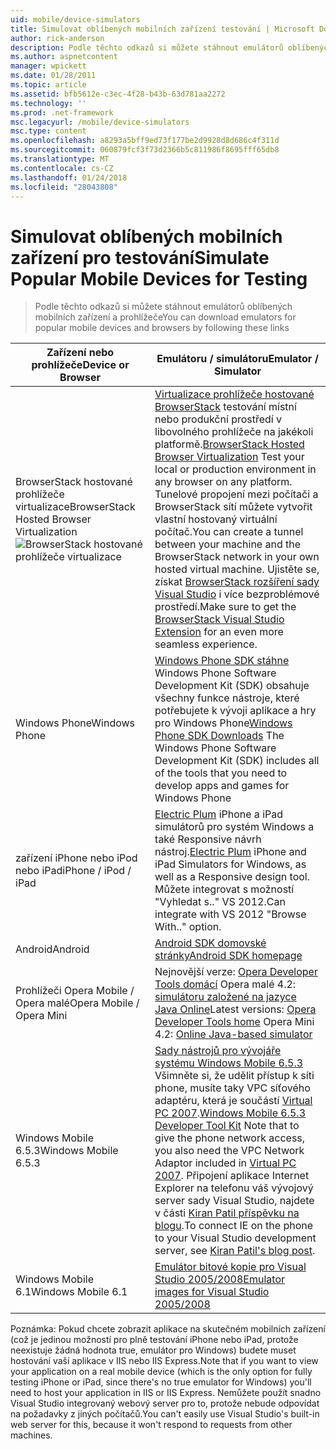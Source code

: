 ```yaml
---
uid: mobile/device-simulators
title: Simulovat oblíbených mobilních zařízení testování | Microsoft Docs
author: rick-anderson
description: Podle těchto odkazů si můžete stáhnout emulátorů oblíbených mobilních zařízení a prohlížeče
ms.author: aspnetcontent
manager: wpickett
ms.date: 01/28/2011
ms.topic: article
ms.assetid: bfb5612e-c3ec-4f28-b43b-63d781aa2272
ms.technology: ''
ms.prod: .net-framework
msc.legacyurl: /mobile/device-simulators
msc.type: content
ms.openlocfilehash: a8293a5bff9ed73f177be2d9928d8d686c4f311d
ms.sourcegitcommit: 060879fcf3f73d2366b5c811986f8695fff65db8
ms.translationtype: MT
ms.contentlocale: cs-CZ
ms.lasthandoff: 01/24/2018
ms.locfileid: "28043808"
---
```

<a name="simulate-popular-mobile-devices-for-testing"></a><span data-ttu-id="ae521-103">Simulovat oblíbených mobilních zařízení pro testování</span><span class="sxs-lookup"><span data-stu-id="ae521-103">Simulate Popular Mobile Devices for Testing</span></span>
====================
> <span data-ttu-id="ae521-104">Podle těchto odkazů si můžete stáhnout emulátorů oblíbených mobilních zařízení a prohlížeče</span><span class="sxs-lookup"><span data-stu-id="ae521-104">You can download emulators for popular mobile devices and browsers by following these links</span></span>


| <span data-ttu-id="ae521-105">Zařízení nebo prohlížeče</span><span class="sxs-lookup"><span data-stu-id="ae521-105">Device or Browser</span></span> | <span data-ttu-id="ae521-106">Emulátoru / simulátoru</span><span class="sxs-lookup"><span data-stu-id="ae521-106">Emulator / Simulator</span></span> |
| --- | --- |
| <span data-ttu-id="ae521-107">BrowserStack hostované prohlížeče virtualizace</span><span class="sxs-lookup"><span data-stu-id="ae521-107">BrowserStack Hosted Browser Virtualization</span></span> ![BrowserStack hostované prohlížeče virtualizace](device-simulators/_static/image1.png) | <span data-ttu-id="ae521-109">[Virtualizace prohlížeče hostované BrowserStack](http://browserstack.com) testování místní nebo produkční prostředí v libovolného prohlížeče na jakékoli platformě.</span><span class="sxs-lookup"><span data-stu-id="ae521-109">[BrowserStack Hosted Browser Virtualization](http://browserstack.com) Test your local or production environment in any browser on any platform.</span></span> <span data-ttu-id="ae521-110">Tunelové propojení mezi počítači a BrowserStack sítí můžete vytvořit vlastní hostovaný virtuální počítač.</span><span class="sxs-lookup"><span data-stu-id="ae521-110">You can create a tunnel between your machine and the BrowserStack network in your own hosted virtual machine.</span></span> <span data-ttu-id="ae521-111">Ujistěte se, získat [BrowserStack rozšíření sady Visual Studio](https://visualstudiogallery.msdn.microsoft.com/2dfa32b1-3c47-439d-b1c5-9e28be18b81c) i více bezproblémové prostředí.</span><span class="sxs-lookup"><span data-stu-id="ae521-111">Make sure to get the [BrowserStack Visual Studio Extension](https://visualstudiogallery.msdn.microsoft.com/2dfa32b1-3c47-439d-b1c5-9e28be18b81c) for an even more seamless experience.</span></span> |
| <span data-ttu-id="ae521-112">Windows Phone</span><span class="sxs-lookup"><span data-stu-id="ae521-112">Windows Phone</span></span> | <span data-ttu-id="ae521-113">[Windows Phone SDK stáhne](https://dev.windowsphone.com/downloadsdk) Windows Phone Software Development Kit (SDK) obsahuje všechny funkce nástroje, které potřebujete k vývoji aplikace a hry pro Windows Phone</span><span class="sxs-lookup"><span data-stu-id="ae521-113">[Windows Phone SDK Downloads](https://dev.windowsphone.com/downloadsdk) The Windows Phone Software Development Kit (SDK) includes all of the tools that you need to develop apps and games for Windows Phone</span></span> |
| <span data-ttu-id="ae521-114">zařízení iPhone nebo iPod nebo iPad</span><span class="sxs-lookup"><span data-stu-id="ae521-114">iPhone / iPod / iPad</span></span> | <span data-ttu-id="ae521-115">[Electric Plum](http://www.electricplum.com/studio.aspx) iPhone a iPad simulátorů pro systém Windows a také Responsive návrh nástroj.</span><span class="sxs-lookup"><span data-stu-id="ae521-115">[Electric Plum](http://www.electricplum.com/studio.aspx) iPhone and iPad Simulators for Windows, as well as a Responsive design tool.</span></span> <span data-ttu-id="ae521-116">Můžete integrovat s možností "Vyhledat s.." VS 2012.</span><span class="sxs-lookup"><span data-stu-id="ae521-116">Can integrate with VS 2012 "Browse With.." option.</span></span> |
| <span data-ttu-id="ae521-117">Android</span><span class="sxs-lookup"><span data-stu-id="ae521-117">Android</span></span> | [<span data-ttu-id="ae521-118">Android SDK domovské stránky</span><span class="sxs-lookup"><span data-stu-id="ae521-118">Android SDK homepage</span></span>](https://developer.android.com/sdk) |
| <span data-ttu-id="ae521-119">Prohlížeči Opera Mobile / Opera malé</span><span class="sxs-lookup"><span data-stu-id="ae521-119">Opera Mobile / Opera Mini</span></span> | <span data-ttu-id="ae521-120">Nejnovější verze: [Opera Developer Tools domácí](http://www.opera.com/developer/tools/) Opera malé 4.2: [simulátoru založené na jazyce Java Online](http://www.opera.com/mobile/demo/?ver=4)</span><span class="sxs-lookup"><span data-stu-id="ae521-120">Latest versions: [Opera Developer Tools home](http://www.opera.com/developer/tools/) Opera Mini 4.2: [Online Java-based simulator](http://www.opera.com/mobile/demo/?ver=4)</span></span> |
| <span data-ttu-id="ae521-121">Windows Mobile 6.5.3</span><span class="sxs-lookup"><span data-stu-id="ae521-121">Windows Mobile 6.5.3</span></span> | <span data-ttu-id="ae521-122">[Sady nástrojů pro vývojáře systému Windows Mobile 6.5.3](https://www.microsoft.com/downloads/en/details.aspx?FamilyID=c0213f68-2e01-4e5c-a8b2-35e081dcf1ca&amp;displaylang=en) Všimněte si, že udělit přístup k síti phone, musíte taky VPC síťového adaptéru, která je součástí [Virtual PC 2007](https://www.microsoft.com/downloads/en/details.aspx?FamilyID=04d26402-3199-48a3-afa2-2dc0b40a73b6&amp;DisplayLang=en).</span><span class="sxs-lookup"><span data-stu-id="ae521-122">[Windows Mobile 6.5.3 Developer Tool Kit](https://www.microsoft.com/downloads/en/details.aspx?FamilyID=c0213f68-2e01-4e5c-a8b2-35e081dcf1ca&amp;displaylang=en) Note that to give the phone network access, you also need the VPC Network Adaptor included in [Virtual PC 2007](https://www.microsoft.com/downloads/en/details.aspx?FamilyID=04d26402-3199-48a3-afa2-2dc0b40a73b6&amp;DisplayLang=en).</span></span> <span data-ttu-id="ae521-123">Připojení aplikace Internet Explorer na telefonu váš vývojový server sady Visual Studio, najdete v části [Kiran Patil příspěvku na blogu](http://kiranpatils.wordpress.com/2009/11/19/access-internetlocal-website-from-your-windows-mobile-device-emulators/).</span><span class="sxs-lookup"><span data-stu-id="ae521-123">To connect IE on the phone to your Visual Studio development server, see [Kiran Patil's blog post](http://kiranpatils.wordpress.com/2009/11/19/access-internetlocal-website-from-your-windows-mobile-device-emulators/).</span></span> |
| <span data-ttu-id="ae521-124">Windows Mobile 6.1</span><span class="sxs-lookup"><span data-stu-id="ae521-124">Windows Mobile 6.1</span></span> | [<span data-ttu-id="ae521-125">Emulátor bitové kopie pro Visual Studio 2005/2008</span><span class="sxs-lookup"><span data-stu-id="ae521-125">Emulator images for Visual Studio 2005/2008</span></span>](https://www.microsoft.com/downloads/en/details.aspx?FamilyID=3d6f581e-c093-4b15-ab0c-a2ce5bffdb47) |

<span data-ttu-id="ae521-126">Poznámka: Pokud chcete zobrazit aplikace na skutečném mobilních zařízení (což je jedinou možností pro plně testování iPhone nebo iPad, protože neexistuje žádná hodnota true, emulátor pro Windows) budete muset hostování vaší aplikace v IIS nebo IIS Express.</span><span class="sxs-lookup"><span data-stu-id="ae521-126">Note that if you want to view your application on a real mobile device (which is the only option for fully testing iPhone or iPad, since there's no true emulator for Windows) you'll need to host your application in IIS or IIS Express.</span></span> <span data-ttu-id="ae521-127">Nemůžete použít snadno Visual Studio integrovaný webový server pro to, protože nebude odpovídat na požadavky z jiných počítačů.</span><span class="sxs-lookup"><span data-stu-id="ae521-127">You can't easily use Visual Studio's built-in web server for this, because it won't respond to requests from other machines.</span></span>
